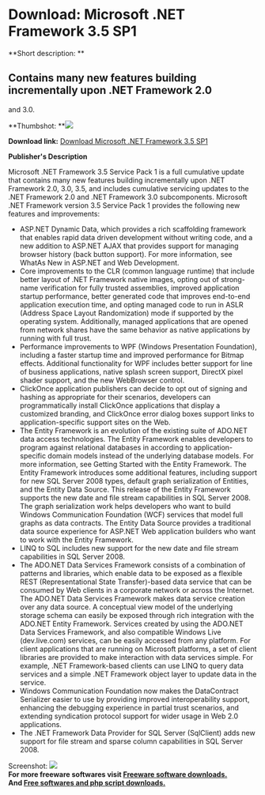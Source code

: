 # Download: Microsoft .NET Framework 3.5 SP1

**Short description: **

## Contains many new features building incrementally upon .NET Framework 2.0
and 3.0.

  
**Thumbshot: **![](http://www.freewarefiles.com/screenshot/nopic.gif)   
  
**Download link:** [Download Microsoft .NET Framework 3.5 SP1](http://freesoftwares.boysofts.com/Microsoft-NET-Framework-3-5-SP1_program_31320.html)  
  

**Publisher's Description**  
  

Microsoft .NET Framework 3.5 Service Pack 1 is a full cumulative update that
contains many new features building incrementally upon .NET Framework 2.0,
3.0, 3.5, and includes cumulative servicing updates to the .NET Framework 2.0
and .NET Framework 3.0 subcomponents. Microsoft .NET Framework version 3.5
Service Pack 1 provides the following new features and improvements:

  * ASP.NET Dynamic Data, which provides a rich scaffolding framework that enables rapid data driven development without writing code, and a new addition to ASP.NET AJAX that provides support for managing browser history (back button support). For more information, see WhatAs New in ASP.NET and Web Development. 
  * Core improvements to the CLR (common language runtime) that include better layout of .NET Framework native images, opting out of strong-name verification for fully trusted assemblies, improved application startup performance, better generated code that improves end-to-end application execution time, and opting managed code to run in ASLR (Address Space Layout Randomization) mode if supported by the operating system. Additionally, managed applications that are opened from network shares have the same behavior as native applications by running with full trust. 
  * Performance improvements to WPF (Windows Presentation Foundation), including a faster startup time and improved performance for Bitmap effects. Additional functionality for WPF includes better support for line of business applications, native splash screen support, DirectX pixel shader support, and the new WebBrowser control. 
  * ClickOnce application publishers can decide to opt out of signing and hashing as appropriate for their scenarios, developers can programmatically install ClickOnce applications that display a customized branding, and ClickOnce error dialog boxes support links to application-specific support sites on the Web. 
  * The Entity Framework is an evolution of the existing suite of ADO.NET data access technologies. The Entity Framework enables developers to program against relational databases in according to application-specific domain models instead of the underlying database models. For more information, see Getting Started with the Entity Framework. The Entity Framework introduces some additional features, including support for new SQL Server 2008 types, default graph serialization of Entities, and the Entity Data Source. This release of the Entity Framework supports the new date and file stream capabilities in SQL Server 2008. The graph serialization work helps developers who want to build Windows Communication Foundation (WCF) services that model full graphs as data contracts. The Entity Data Source provides a traditional data source experience for ASP.NET Web application builders who want to work with the Entity Framework. 
  * LINQ to SQL includes new support for the new date and file stream capabilities in SQL Server 2008. 
  * The ADO.NET Data Services Framework consists of a combination of patterns and libraries, which enable data to be exposed as a flexible REST (Representational State Transfer)-based data service that can be consumed by Web clients in a corporate network or across the Internet. The ADO.NET Data Services Framework makes data service creation over any data source. A conceptual view model of the underlying storage schema can easily be exposed through rich integration with the ADO.NET Entity Framework. Services created by using the ADO.NET Data Services Framework, and also compatible Windows Live (dev.live.com) services, can be easily accessed from any platform. For client applications that are running on Microsoft platforms, a set of client libraries are provided to make interaction with data services simple. For example, .NET Framework-based clients can use LINQ to query data services and a simple .NET Framework object layer to update data in the service. 
  * Windows Communication Foundation now makes the DataContract Serializer easier to use by providing improved interoperability support, enhancing the debugging experience in partial trust scenarios, and extending syndication protocol support for wider usage in Web 2.0 applications. 
  * The .NET Framework Data Provider for SQL Server (SqlClient) adds new support for file stream and sparse column capabilities in SQL Server 2008. 

  
  
Screenshot: ![](http://www.freewarefiles.com/screenshot/nopic.gif)  
**For more freeware softwares visit [Freeware software downloads.](http://freesoftwares.boysofts.com/)**   
**And [Free softwares and php script downloads.](http://www.boysofts.com/)**

